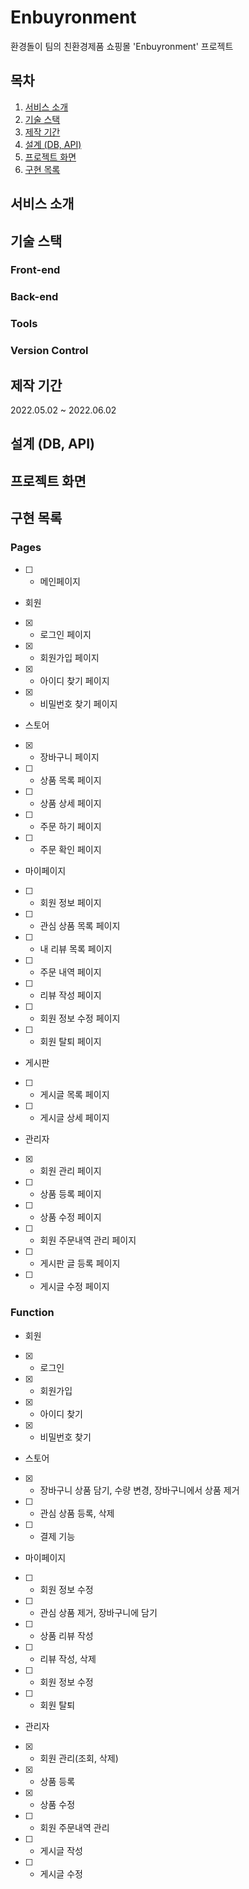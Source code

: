 # Enbuyronment
환경돌이 팀의 친환경제품 쇼핑몰 'Enbuyronment' 프로젝트

## 목차
1. [서비스 소개](#서비스-소개)
2. [기술 스택](#기술-스택)
3. [제작 기간](#제작-기간)
4. [설계 (DB, API)](#설계-(DB,-API))
5. [프로젝트 화면](#프로젝트-화면)
6. [구현 목록](#구현-목록)

## 서비스 소개

## 기술 스택
### Front-end
### Back-end
### Tools
### Version Control

## 제작 기간
2022.05.02 ~ 2022.06.02

## 설계 (DB, API)

## 프로젝트 화면

## 구현 목록
### Pages
- [ ] - 메인페이지 
* 회원
- [X] - 로그인 페이지
- [X] - 회원가입 페이지
- [X] - 아이디 찾기 페이지
- [X] - 비밀번호 찾기 페이지
* 스토어
- [X] - 장바구니 페이지
- [ ] - 상품 목록 페이지
- [ ] - 상품 상세 페이지
- [ ] - 주문 하기 페이지
- [ ] - 주문 확인 페이지
* 마이페이지
- [ ] - 회원 정보 페이지
- [ ] - 관심 상품 목록 페이지
- [ ] - 내 리뷰 목록 페이지
- [ ] - 주문 내역 페이지
- [ ] - 리뷰 작성 페이지
- [ ] - 회원 정보 수정 페이지
- [ ] - 회원 탈퇴 페이지
* 게시판
- [ ] - 게시글 목록 페이지
- [ ] - 게시글 상세 페이지
* 관리자
- [X] - 회원 관리 페이지
- [ ] - 상품 등록 페이지
- [ ] - 상품 수정 페이지
- [ ] - 회원 주문내역 관리 페이지
- [ ] - 게시판 글 등록 페이지
- [ ] - 게시글 수정 페이지

### Function
* 회원
- [X] - 로그인
- [X] - 회원가입
- [X] - 아이디 찾기
- [X] - 비밀번호 찾기
* 스토어
- [X] - 장바구니 상품 담기, 수량 변경, 장바구니에서 상품 제거
- [ ] - 관심 상품 등록, 삭제
- [ ] - 결제 기능
* 마이페이지
- [ ] - 회원 정보 수정
- [ ] - 관심 상품 제거, 장바구니에 담기
- [ ] - 상품 리뷰 작성
- [ ] - 리뷰 작성, 삭제
- [ ] - 회원 정보 수정
- [ ] - 회원 탈퇴
* 관리자
- [X] - 회원 관리(조회, 삭제)
- [X] - 상품 등록
- [X] - 상품 수정
- [ ] - 회원 주문내역 관리
- [ ] - 게시글 작성
- [ ] - 게시글 수정

